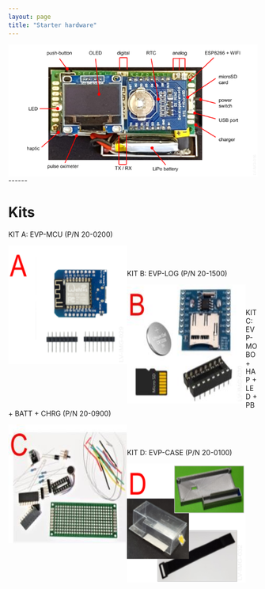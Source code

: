 ```yaml
---
layout: page
title: "Starter hardware"
---
```

<div>
 <center>
    <img style="float: left;" src="/photos/LV-IMG-016 20-0000 Elvee Pulse v5 - Caracteristicas.png">
    <br/><br/>
 </center>
 ------
    <h1>Kits</h1>
    <div>
        <p>KIT A: EVP-MCU (P/N 20-0200)</p>
        <img style="float: left;" src="/photos/LV-IMG-029-v2 20-0200 kit A parts.png" height = 240px width = 240px>
        <br/><br/>
        <p>KIT B: EVP-LOG (P/N 20-1500)</p>
        <img style="float: left;" src="/photos/LV-IMG-030 20-1500 kit B parts.jpg" height = 240px width = 240px>
        <br/><br/>
        <p>KIT C: EVP-MOBO + HAP + LED + PB + BATT + CHRG (P/N 20-0900)</p>
        <img style="float: left;" src="/photos/LV-IMG-031 20-0900 kit C parts.jpg" height = 240px width = 240px>
        <br/><br/>
        <p>KIT D: EVP-CASE (P/N 20-0100)</p>
        <img style="float: left;" src="/photos/LV-IMG-032-v1 20-0100 kit D parts.png" height = 240px width = 240px>
        <br/><br/>
    </div>
</div>